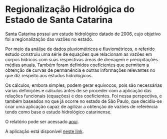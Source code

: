 # Regionalização Hidrológica do Estado de Santa Catarina
Santa Catarina possui um estudo hidrológico datado de 2006, cujo objetivo foi a regionalização das vazões no estado.

Por meio da análise de dados pluviométricos e fluviométricos, o referido estudo construiu uma série de equações que relacionam as vazões em corpos hídricos com suas respectivas áreas de drenagem e precipitações médias anuais. Também foram definidos coeficientes que permitem a obtenção de curvas de permanência e outras informações relevantes no que diz respeito aos estudos hidrológicos.

Os cálculos, embora simples, podem gerar equívocos, pois são necessárias várias definições e cálculos antes de se proceder com a aplicação das relações funcionais (equações) e dos coeficientes. Foi nessa perspectiva, e também baseados no que já ocorre no estado de São Paulo, que decidiu-se criar uma aplicação capaz de agilizar a obtenção de vazões de referência tendo como base o estudo hidrológico catarinense.

O relatório pode ser acessado [aqui](https://www.aguas.sc.gov.br/jsmallfib_top/DHRI/Legislacao/estudo_de_regionalizacao_hidrologica.pdf).

A aplicação está disponível [neste link](https://rech.shinyapps.io/regionalizacao-sc/).

